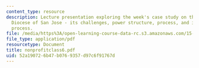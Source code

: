 ```yaml
---
content_type: resource
description: Lecture presentation exploring the week's case study on the Catholic
  Diocese of San Jose - its challenges, power structure, process, and implementation
  process.
file: /media/https%3A/open-learning-course-data-rc.s3.amazonaws.com/15-967-managing-and-volunteering-in-the-non-profit-sector-spring-2005/52a190726b47b0769357d97c6f91767d_nonprofitclass6.pdf
file_type: application/pdf
resourcetype: Document
title: nonprofitclass6.pdf
uid: 52a19072-6b47-b076-9357-d97c6f91767d
---
```

